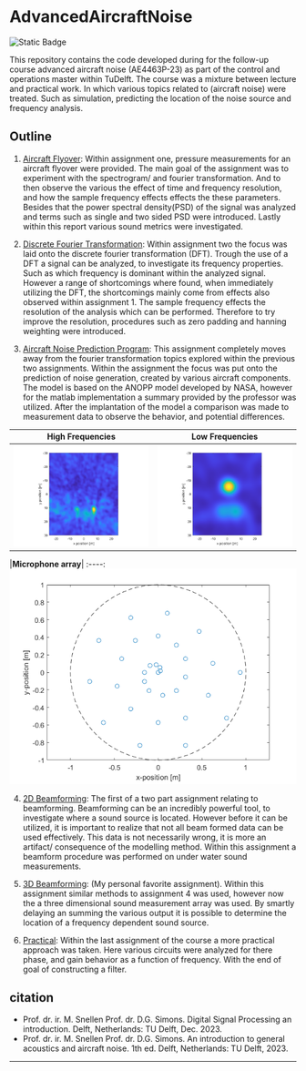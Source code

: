 # AdvancedAircraftNoise

![Static Badge](https://img.shields.io/badge/Matlab-R2023b-blue)

This repository contains the code developed during for the follow-up course advanced aircraft noise (AE4463P-23) as part of the control and operations master within TuDelft. The course was a mixture between lecture and practical work. In which various topics related to (aircraft noise) were treated. Such as simulation, predicting the location of the noise source and frequency analysis. 

## Outline

1. [Aircraft Flyover](https://github.com/JoshuaBog09/AdvancedAircraftNoise/blob/main/assignment1/Advanced_Aircraft_Noise_Assignment_1.pdf): Within assignment one, pressure measurements for an aircraft flyover were provided. The main goal of the assignment was to experiment with the spectrogram/ and fourier transformation. And to then observe the various the effect of time and frequency resolution, and how the sample frequency effects effects the these parameters. Besides that the power spectral density(PSD) of the signal was analyzed and terms such as single and two sided PSD were introduced. Lastly within this report various sound metrics were investigated.

2. [Discrete Fourier Transformation](https://github.com/JoshuaBog09/AdvancedAircraftNoise/blob/main/assignment2/Advanced_Aircraft_Noise_Assignment_2.pdf): Within assignment two the focus was laid onto the discrete fourier transformation (DFT). Trough the use of a DFT a signal can be analyzed, to investigate its frequency properties. Such as which frequency is dominant within the analyzed signal. However a range of shortcomings where found, when immediately utilizing the DFT, the shortcomings mainly come from effects also observed within assignment 1. The sample frequency effects the resolution of the analysis which can be performed. Therefore to try improve the resolution, procedures such as zero padding and hanning weighting were introduced.

3. [Aircraft Noise Prediction Program](https://github.com/JoshuaBog09/AdvancedAircraftNoise/blob/main/assignment3/Advanced_Aircraft_Noise_Assignment_3.pdf): This assignment completely moves away from the fourier transformation topics explored within the previous two assignments. Within the assignment the focus was put onto the prediction of noise generation, created by various aircraft components. The model is based on the ANOPP model developed by NASA, however for the matlab implementation a summary provided by the professor was utilized. After the implantation of the model a comparison was made to measurement data to observe the behavior, and potential differences.

|**High Frequencies** | **Low Frequencies** |
:-----:|:-----:
![High Frequencies](./assignment5/Figures/HighFreq.png) | ![Low frequencies](./assignment5/Figures/LowFreq.png) 

|**Microphone array**|
:----:
![Microphone Array](./assignment5/Figures/MicrophoneArray.png)


4. [2D Beamforming](https://github.com/JoshuaBog09/AdvancedAircraftNoise/blob/main/assignment4/Advanced_Aircraft_Noise_Assignment_4.pdf): The first of a two part assignment relating to beamforming. Beamforming can be an incredibly powerful tool, to investigate where a sound source is located. However before it can be utilized, it is important to realize that not all beam formed data can be used effectively. This data is not necessarily wrong, it is more an artifact/ consequence of the modelling method. Within this assignment a beamform procedure was performed on under water sound measurements.

5. [3D Beamforming](https://github.com/JoshuaBog09/AdvancedAircraftNoise/blob/main/assignment5/Advanced_Aircraft_Noise_Assignment_5.pdf): (My personal favorite assignment). Within this assignment similar methods to assignment 4 was used, however now the a three dimensional sound measurement array was used. By smartly delaying an summing the various output it is possible to determine the location of a frequency dependent sound source.

6. [Practical](https://github.com/JoshuaBog09/AdvancedAircraftNoise/blob/main/assignment5/Advanced_Aircraft_Noise_Assignment_5.pdf): Within the last assignment of the course a more practical approach was taken. Here various circuits were analyzed for there phase, and gain behavior as a function of frequency. With the end of goal of constructing a filter.

## citation
- Prof. dr. ir. M. Snellen Prof. dr. D.G. Simons. Digital Signal Processing an introduction. Delft, Netherlands:
TU Delft, Dec. 2023.
- Prof. dr. ir. M. Snellen Prof. dr. D.G. Simons. An introduction to general acoustics and aircraft noise. 1th
ed. Delft, Netherlands: TU Delft, 2023.
___